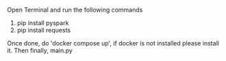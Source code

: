 Open Terminal and run the following commands
1.  pip install pyspark
2.  pip install requests

Once done, do 'docker compose up', if docker is not installed please install it.
Then finally, main.py
